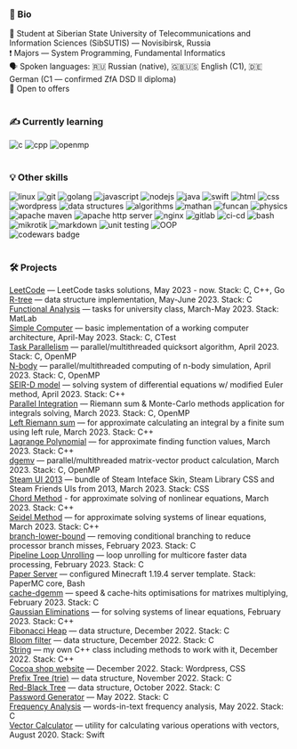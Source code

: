### 🔖  Bio
📖 Student at Siberian State University of Telecommunications and Information Sciences (SibSUTIS) — Novisibirsk, Russia
<br>
❗ Majors — System Programming, Fundamental Informatics
<br>
🗣 Spoken languages: 🇷🇺 Russian (native), 🇬🇧🇺🇸 English (C1), 🇩🇪 German (C1 — confirmed ZfA DSD II diploma)
<br>
👷 Open to offers
<br><br>
### ✍  Currently learning
![c](https://img.shields.io/badge/c%20-%2300599C.svg?&style=flat&logo=c&logoColor=white)
![cpp](https://img.shields.io/badge/c++%20-%2300599C.svg?&style=flat&logo=c%2B%2B&ogoColor=white)
![openmp](https://img.shields.io/badge/-OpenMP%20-black)
<br><br>
### 💡  Other skills
![linux](https://img.shields.io/badge/linux-FCC624?style=flat&logo=linux&logoColor=black)
![git](https://img.shields.io/badge/git%20-%23F05033.svg?&style=flat&logo=git&logoColor=white)
![golang](https://img.shields.io/badge/go-%2300ADD8.svg?&style=flat&logo=go&logoColor=white)
![javascript](https://img.shields.io/badge/javascript%20-%23323330.svg?&style=flat&logo=javascript&logoColor=%23F7DF1E)
![nodejs](https://img.shields.io/badge/node.js%20-%2343853D.svg?&style=flat&logo=node.js&logoColor=white)
![java](https://img.shields.io/badge/java-%23ED8B00.svg?&style=flat&logo=java&logoColor=white)
![swift](https://img.shields.io/badge/swift-%23FA7343.svg?&style=flat&logo=swift&logoColor=white)
![html](https://img.shields.io/badge/html5%20-%23E34F26.svg?&style=flat&logo=html5&logoColor=white)
![css](https://img.shields.io/badge/css3%20-%231572B6.svg?&style=flat&logo=css3&logoColor=white)
![wordpress](https://img.shields.io/badge/wordpress-%23117AC9.svg?style=flat&logo=WordPress&logoColor=white)
![data structures](https://img.shields.io/badge/-data%20structures-blue)
![algorithms](https://img.shields.io/badge/-algorithms-blue)
![mathan](https://img.shields.io/badge/-math%20analysis-blue)
![funcan](https://img.shields.io/badge/-functional%20analysis-blue)
![physics](https://img.shields.io/badge/-physics-blueviolet)
![apache maven](https://img.shields.io/badge/Apache%20Maven-C71A36?style=flat&logo=Apache%20Maven&logoColor=white)
![apache http server](https://img.shields.io/badge/Apache%20HTTP%20Server-%23D42029.svg?style=flat&logo=apache&logoColor=white)
![nginx](https://img.shields.io/badge/nginx-%23009639.svg?style=flat&logo=nginx&logoColor=white)
![gitlab](https://img.shields.io/badge/gitlab-%23181717.svg?style=flat&logo=gitlab&logoColor=white)
![ci-cd](https://img.shields.io/badge/CI/CD-%23121011.svg?style=flat&logo=github&logoColor=white)
![bash](https://img.shields.io/badge/shell_script%20-%23121011.svg?&style=flat&logo=gnu-bash&logoColor=white)
![mikrotik](https://img.shields.io/badge/-mikrotik-black)
![markdown](https://img.shields.io/badge/markdown-%23000000.svg?style=flat&logo=markdown&logoColor=white)
![unit testing](https://img.shields.io/badge/-unit%20testing-brightgreen)
![OOP](https://img.shields.io/badge/-OOP-brightgreen)
<br>
![codewars badge](https://www.codewars.com/users/allenvox/badges/small)
<br><br>
### 🛠 Projects
[LeetCode](https://github.com/allenvox/leetcode) — LeetCode tasks solutions, May 2023 - now. Stack: C, C++, Go<br>
[R-tree](https://github.com/allenvox/rtree) — data structure implementation, May-June 2023. Stack: C<br>
[Functional Analysis](https://github.com/allenvox/functional-analysis) — tasks for university class, March-May 2023. Stack: MatLab<br>
[Simple Computer](https://github.com/allenvox/simple-computer) — basic implementation of a working computer architecture, April-May 2023. Stack: C, CTest<br>
[Task Parallelism](https://github.com/allenvox/task-parallelism) — parallel/multithreaded quicksort algorithm, April 2023. Stack: C, OpenMP<br>
[N-body](https://github.com/allenvox/n-body) — parallel/multithreaded computing of n-body simulation, April 2023. Stack: C, OpenMP<br>
[SEIR-D model](https://github.com/allenvox/seird-model) — solving system of differential equations w/ modified Euler method, April 2023. Stack: C++<br>
[Parallel Integration](https://github.com/allenvox/parallel-integration) — Riemann sum & Monte-Carlo methods application for integrals solving, March 2023. Stack: C, OpenMP<br>
[Left Riemann sum](https://github.com/allenvox/left-riemann-sum) — for approximate calculating an integral by a finite sum using left rule, March 2023. Stack: C++<br>
[Lagrange Polynomial](https://github.com/allenvox/lagrange-polynomial) — for approximate finding function values, March 2023. Stack: C++<br>
[dgemv](https://github.com/allenvox/dgemv) — parallel/multithreaded matrix-vector product calculation, March 2023. Stack: C, OpenMP<br>
[Steam UI 2013](https://github.com/allenvox/SteamUI-2013) — bundle of Steam Inteface Skin, Steam Library CSS and Steam Friends UIs from 2013, March 2023. Stack: CSS<br>
[Chord Method](https://github.com/allenvox/chord-method) - for approximate solving of nonlinear equations, March 2023. Stack: C++<br>
[Seidel Method](https://github.com/allenvox/seidel-method) — for approximate solving systems of linear equations, March 2023. Stack: C++<br>
[branch-lower-bound](https://github.com/allenvox/branch-lower-bound) — removing conditional branching to reduce processor branch misses, February 2023. Stack: C<br>
[Pipeline Loop Unrolling](https://github.com/allenvox/pipeline-loop-unrolling) — loop unrolling for multicore faster data processing, February 2023. Stack: C<br>
[Paper Server](https://github.com/allenvox/paper-server) — configured Minecraft 1.19.4 server template. Stack: PaperMC core, Bash<br>
[cache-dgemm](https://github.com/allenvox/cache-dgemm) — speed & cache-hits optimisations for matrixes multiplying, February 2023. Stack: C<br>
[Gaussian Eliminations](https://github.com/allenvox/gaussian-eliminations) — for solving systems of linear equations, February 2023. Stack: C++<br>
[Fibonacci Heap](https://github.com/allenvox/fibonacci-heap) — data structure, December 2022. Stack: C<br>
[Bloom filter](https://github.com/allenvox/bloom-filter) — data structure, December 2022. Stack: C<br>
[String](https://github.com/allenvox/string) — my own C++ class including methods to work with it, December 2022. Stack: C++<br>
[Cocoa shop website](https://github.com/allenvox/cocoa-shop-wp-site) — December 2022. Stack: Wordpress, CSS<br>
[Prefix Tree (trie)](https://github.com/allenvox/prefix-tree) — data structure, November 2022. Stack: C<br>
[Red-Black Tree](https://github.com/allenvox/red-black-tree) — data structure, October 2022. Stack: C<br>
[Password Generator](https://github.com/allenvox/pawg) — May 2022. Stack: C<br>
[Frequency Analysis](https://github.com/allenvox/frequency-analysis) — words-in-text frequency analysis, May 2022. Stack: C<br>
[Vector Calculator](https://github.com/allenvox/vector-calculator) — utility for calculating various operations with vectors, August 2020. Stack: Swift<br>
